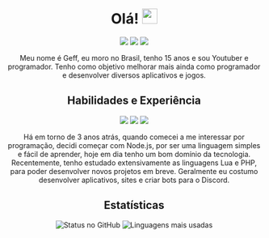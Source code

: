 <h1 align="center">Olá! <img src="https://images-ext-2.discordapp.net/external/zXfi4pbNQnDyPEIwL0SI1SDa1en5JprLMu8g7snfcpk/https/cdn.discordapp.com/emojis/1070539611870347284.png" width="30px"></h1>

<p align="center">
  <a href="https://github.com/Ghostzinn07"><img src="https://img.shields.io/badge/-GitHub-181717?style=flat-square&logo=github&logoColor=white&link=https://github.com/Ghostzinn07"></a>
  <a href="https://www.instagram.com/Ghostzinn07/"><img src="https://img.shields.io/badge/-Instagram-E4405F?style=flat-square&logo=instagram&logoColor=white&link=https://www.instagram.com/Ghostzinn07/"></a>
  <a href="https://discord.com/users/920888751843074079"><img src="https://img.shields.io/badge/-Discord-7289DA?style=flat-square&logo=discord&logoColor=white&link=https://discord.com/users/920888751843074079"></a>
</p>


<p align="center"> 
  Meu nome é Geff, eu moro no Brasil, tenho 15 anos e sou Youtuber e programador. Tenho como objetivo melhorar mais ainda como programador e desenvolver diversos aplicativos e jogos.
</p>

<h2 align="center">Habilidades e Experiência</h2>

<p align="center">
  <img src="https://img.shields.io/badge/-Node.js-339933?style=flat-square&logo=Node.js&logoColor=white">
  <img src="https://img.shields.io/badge/-PHP-777BB4?style=flat-square&logo=PHP&logoColor=white">
  <img src="https://img.shields.io/badge/-Python-2C2D72?style=flat-square&logo=Lua&logoColor=white">
</p>

<p align="center"> 
  Há em torno de 3 anos atrás, quando comecei a me interessar por programação, decidi começar com Node.js, por ser uma linguagem simples e fácil de aprender, hoje em dia tenho um bom domínio da tecnologia. Recentemente, tenho estudado extensivamente as linguagens Lua e PHP, para poder desenvolver novos projetos em breve. Geralmente eu costumo desenvolver aplicativos, sites e criar bots para o Discord.
</p>

<h2 align="center">Estatísticas</h2>

<p align="center">
  <img src="https://github-readme-stats.vercel.app/api?username=Ghostzinn07&show_icons=true&count_private=true&include_all_commits=true&theme=github_dark&hide_border=true" alt="Status no GitHub" />
  <img src="https://github-readme-stats.vercel.app/api/top-langs/?username=Ghostzinn07&layout=compact&show_icons=true&theme=github_dark&hide_border=true" alt="Linguagens mais usadas" />
</p>

